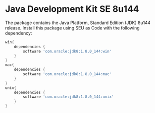 # Java Development Kit SE 8u144

The package contains the Java Platform, Standard Edition (JDK) 8u144 release.
Install this package using SEU as Code with the following dependency:


```groovy
win{
	dependencies {
		software 'com.oracle:jdk8:1.8.0_144:win'
	}
}
mac{
	dependencies {
		software 'com.oracle:jdk8:1.8.0_144:mac'
	}
}
unix{
	dependencies {
		software 'com.oracle:jdk8:1.8.0_144:unix'
	}
}
```
